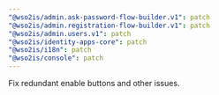 ```yaml
---
"@wso2is/admin.ask-password-flow-builder.v1": patch
"@wso2is/admin.registration-flow-builder.v1": patch
"@wso2is/admin.users.v1": patch
"@wso2is/identity-apps-core": patch
"@wso2is/i18n": patch
"@wso2is/console": patch
---
```


Fix redundant enable buttons and other issues.
